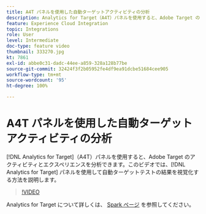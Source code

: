 ```yaml
---
title: A4T パネルを使用した自動ターゲットアクティビティの分析
description: Analytics for Target（A4T）パネルを使用すると、Adobe Target のアクティビティとエクスペリエンスを分析できます。このビデオでは、Analytics for Target パネルを使用して自動ターゲットテストの結果を視覚化する方法を説明します。
feature: Experience Cloud Integration
topic: Integrations
role: User
level: Intermediate
doc-type: feature video
thumbnail: 333270.jpg
kt: 7861
exl-id: abbe0c31-dadc-44ee-a859-328a128b77be
source-git-commit: 32424f3f2b05952fe4df9ea91dcbe51684cee905
workflow-type: tm+mt
source-wordcount: '95'
ht-degree: 100%

---
```


# A4T パネルを使用した自動ターゲットアクティビティの分析

[!DNL Analytics for Target]（A4T）パネルを使用すると、Adobe Target のアクティビティとエクスペリエンスを分析できます。このビデオでは、[!DNL Analytics for Target] パネルを使用して自動ターゲットテストの結果を視覚化する方法を説明します。

>[!VIDEO](https://video.tv.adobe.com/v/333270/?quality=12&learn=on)

Analytics for Target について詳しくは、 [Spark ページ](https://spark.adobe.com/page/Lo3Spm4oBOvwF/) を参照してください。
